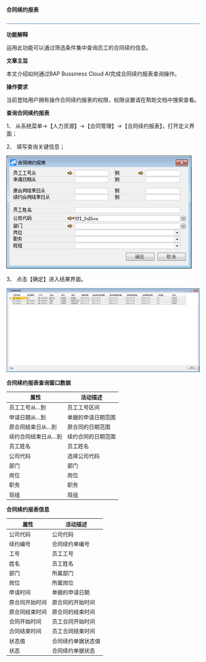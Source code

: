 **合同续约报表**

 ![1574417197089](rlzy_ht\common\headLine.png)

 

**功能解释**

运用此功能可以通过筛选条件集中查询员工的合同续约信息。

**文章主旨**

本文介绍如何通过BAP Bussiness Cloud AI完成合同续约报表查询操作。

**操作要求**

当前登陆用户拥有操作合同续约报表的权限，权限设置请在帮助文档中搜索查看。

**查询合同续约报表**

1、 从系统菜单->【人力资源】->【合同管理】->【合同续约报表】，打开定义界面；

2、 填写查询关键信息；

![img](rlzy_ht\合同续约报表1.png)

3、 点击【确定】进入结果界面。

![img](rlzy_ht\合同续约报表2.png)

**合同续约报表查询窗口数据**

| **属性**            | **活动描述**       |
| ------------------- | ------------------ |
| 员工工号从…到       | 员工工号区间       |
| 申请日期从…到       | 单据的申请日期范围 |
| 原合同结束日从…到   | 原合同的日期范围   |
| 续约合同结束日从…到 | 续约合同的日期范围 |
| 员工姓名            | 员工姓名           |
| 公司代码            | 选择公司代码       |
| 部门                | 部门               |
| 岗位                | 岗位               |
| 职务                | 职务               |
| 班组                | 班组               |

**合同续约报表信息**

| **属性**       | **活动描述**       |
| -------------- | ------------------ |
| 公司代码       | 公司代码           |
| 续约编号       | 合同续约单编号     |
| 工号           | 员工工号           |
| 姓名           | 员工姓名           |
| 部门           | 所属部门           |
| 岗位           | 所属岗位           |
| 申请时间       | 单据的申请日期     |
| 原合同开始时间 | 原合同的开始时间   |
| 原合同结束时间 | 原合同的结束时间   |
| 合同开始时间   | 员工合同开始时间   |
| 合同结束时间   | 员工合同结束时间   |
| 状态值         | 合同续约单据状态值 |
| 状态           | 合同续约单据状态   |

 